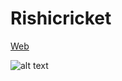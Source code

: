 # Rishicricket

[Web](https://bulicricket.herokuapp.com/) 


![alt text](http://i.imgur.com/wcsgq6C.png "Logo Title Text 1")
